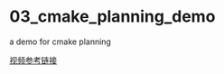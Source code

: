 # 03_cmake_planning_demo
a demo for cmake planning

[视频参考链接](https://www.bilibili.com/video/BV1hZ421B7S8?spm_id_from=333.788.player.switch&vd_source=695826e123c58a35e1eb2e4967bc7c02)